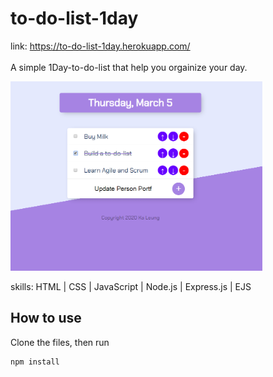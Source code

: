 # to-do-list-1day

link: https://to-do-list-1day.herokuapp.com/
</br></br>
A simple 1Day-to-do-list that help you orgainize your day.

<img src='to-do-list-img.png' width='80%'>

skills: HTML | CSS | JavaScript | Node.js | Express.js | EJS

## How to use
Clone the files, then run
```bash
npm install
```
